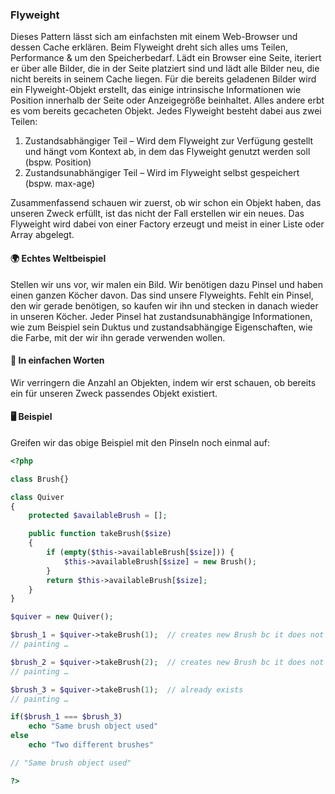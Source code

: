 ### Flyweight

Dieses Pattern lässt sich am einfachsten mit einem Web-Browser und dessen Cache erklären. Beim Flyweight dreht sich alles ums Teilen, Performance & um den Speicherbedarf. Lädt ein Browser eine Seite, iteriert er über alle Bilder, die in der Seite platziert sind und lädt alle Bilder neu, die nicht bereits in seinem Cache liegen. Für die bereits geladenen Bilder wird ein Flyweight-Objekt erstellt, das einige intrinsische Informationen wie Position innerhalb der Seite oder Anzeigegröße beinhaltet. Alles andere erbt es vom bereits gecacheten Objekt. Jedes Flyweight besteht dabei aus zwei Teilen: 

1. Zustandsabhängiger Teil – Wird dem Flyweight zur Verfügung gestellt und hängt vom Kontext ab, in dem das Flyweight genutzt werden soll (bspw. Position) 
2. Zustandsunabhängiger Teil – Wird im Flyweight selbst gespeichert (bspw. max-age)

Zusammenfassend schauen wir zuerst, ob wir schon ein Objekt haben, das unseren Zweck erfüllt, ist das nicht der Fall erstellen wir ein neues. Das Flyweight wird dabei von einer Factory erzeugt und meist in einer Liste oder Array abgelegt. 


#### 🌍 Echtes Weltbeispiel

Stellen wir uns vor, wir malen ein Bild. Wir benötigen dazu Pinsel und haben einen ganzen Köcher davon. Das sind unsere Flyweights. Fehlt ein Pinsel, den wir gerade benötigen, so kaufen wir ihn und stecken in danach wieder in unseren Köcher. Jeder Pinsel hat zustandsunabhängige Informationen, wie zum Beispiel sein Duktus und zustandsabhängige Eigenschaften, wie die Farbe, mit der wir ihn gerade verwenden wollen. 

#### 💬 In einfachen Worten

Wir verringern die Anzahl an Objekten, indem wir erst schauen, ob bereits ein für unseren Zweck passendes Objekt existiert. 

#### 🖥 Beispiel

Greifen wir das obige Beispiel mit den Pinseln noch einmal auf: 

```php 
<?php

class Brush{}

class Quiver
{
    protected $availableBrush = [];

    public function takeBrush($size)
    {
        if (empty($this->availableBrush[$size])) {
            $this->availableBrush[$size] = new Brush();
        }
        return $this->availableBrush[$size];
    }
}

$quiver = new Quiver();

$brush_1 = $quiver->takeBrush(1);  // creates new Brush bc it does not exist yet
// painting …

$brush_2 = $quiver->takeBrush(2);  // creates new Brush bc it does not exist yet
// painting …

$brush_3 = $quiver->takeBrush(1);  // already exists
// painting …

if($brush_1 === $brush_3)
	echo "Same brush object used"
else
	echo "Two different brushes"

// "Same brush object used"

?>
```